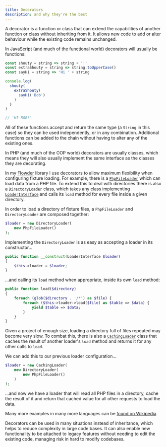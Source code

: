 ```yaml
---
title: Decorators
description: and why they're the best
---
```

A decorator is a function or class that can extend the capabilities of another function or class without inheriting from it. It allows new code to add or alter behaviour while the existing code remains unchanged.

In JavaScript (and much of the functional world) decorators will usually be functions:

```js
const shouty = string => string + '!'
const extraShouty = string => string.toUpperCase()
const sayHi = string => 'Hi ' + string

console.log(
  shouty(
    extraShouty(
      sayHi('Bob')
    )
  )
)

// 'HI BOB!'
```

All of these functions accept and return the same type (a `String` in this case) so they can be used independently, or in any combination. Additional functions can be added to the chain without having to alter any of the existing ones.

In PHP (and much of the OOP world) decorators are usually classes, which means they will also usually implement the same interface as the classes they are decorating.

In my [Flowder](https://github.com/imjoehaines/flowder) library I use decorators to allow maximum flexibility when configuring fixture loading. For example, there is a [`PhpFileLoader`](https://github.com/imjoehaines/flowder/blob/145ad96abd049ab4dc30427c374578001359e73f/src/Loader/PhpFileLoader.php) which can load data from a PHP file. To extend this to deal with directories there is also a [`DirectoryLoader`](https://github.com/imjoehaines/flowder/blob/145ad96abd049ab4dc30427c374578001359e73f/src/Loader/DirectoryLoader.php) class, which takes any class implementing [`LoaderInterface`](https://github.com/imjoehaines/flowder/blob/145ad96abd049ab4dc30427c374578001359e73f/src/Loader/LoaderInterface.php) and calls its `load` method for every file inside a given directory.

In order to load a directory of fixture files, a `PhpFileLoader` and `DirectoryLoader` are composed together:

```php
$loader = new DirectoryLoader(
    new PhpFileLoader()
);
```

Implementing the `DirectoryLoader` is as easy as accepting a loader in its constructor&hellip;

```php
public function __construct(LoaderInterface $loader)
{
    $this->loader = $loader;
}
```

&hellip;and calling its `load` method when appropriate, inside its own `load` method:

```php
public function load($directory)
{
    foreach (glob($directory . '/*') as $file) {
        foreach ($this->loader->load($file) as $table => $data) {
            yield $table => $data;
        }
    }
}
```

Given a project of enough size, loading a directory full of files repeated may become very slow. To combat this, there is also a [`CachingLoader`](https://github.com/imjoehaines/flowder/blob/145ad96abd049ab4dc30427c374578001359e73f/src/Loader/CachingLoader.php) class that caches the result of another loader's `load` method and returns it for any other calls to `load`.

We can add this to our previous loader configuration&hellip;

```php
$loader = new CachingLoader(
    new DirectoryLoader(
        new PhpFileLoader()
    )
);
```

&hellip;and now we have a loader that will read all PHP files in a directory, cache the result of it and return that cached value for all other requests to load the data.

Many more examples in many more languages can be [found on Wikipedia](https://en.wikipedia.org/wiki/Decorator_pattern#Examples).

Decorators can be used in many situations instead of inheritance, which helps to reduce complexity in large code bases. It can also enable new functionality to be attached to legacy features without needing to edit the existing code, managing risk in hard to modify codebases.
